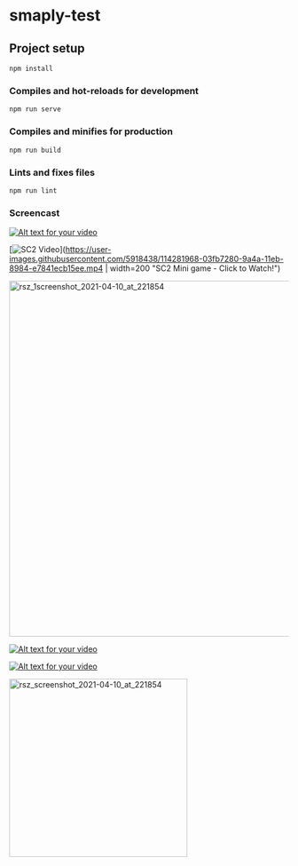 # smaply-test

## Project setup
```
npm install
```

### Compiles and hot-reloads for development
```
npm run serve
```

### Compiles and minifies for production
```
npm run build
```

### Lints and fixes files
```
npm run lint
```

### Screencast 

[![Alt text for your video](https://user-images.githubusercontent.com/5918438/114282460-d2d07180-9a4c-11eb-88ba-6ade47ab11e6.png)](https://user-images.githubusercontent.com/5918438/114281968-03fb7280-9a4a-11eb-8984-e7841ecb15ee.mp4 "Put hover text here!")


[![SC2 Video](https://user-images.githubusercontent.com/5918438/114282134-c5b28300-9a4a-11eb-93dc-fec78ea3804e.png)](https://user-images.githubusercontent.com/5918438/114281968-03fb7280-9a4a-11eb-8984-e7841ecb15ee.mp4 | width=200 "SC2 Mini game - Click to Watch!")


<img width="641" alt="rsz_1screenshot_2021-04-10_at_221854" src="https://user-images.githubusercontent.com/5918438/114282460-d2d07180-9a4c-11eb-88ba-6ade47ab11e6.png">


[![Alt text for your video](https://user-images.githubusercontent.com/5918438/114282134-c5b28300-9a4a-11eb-93dc-fec78ea3804e.png)](https://user-images.githubusercontent.com/5918438/114281968-03fb7280-9a4a-11eb-8984-e7841ecb15ee.mp4 "Click to watch Screencast")


[![Alt text for your video](https://user-images.githubusercontent.com/5918438/114282460-d2d07180-9a4c-11eb-88ba-6ade47ab11e6.png)](https://user-images.githubusercontent.com/5918438/114282501-ff848900-9a4c-11eb-9ad2-bf88dabb7ad7.png "Put hover text here!")


<img width="321" alt="rsz_screenshot_2021-04-10_at_221854" src="https://user-images.githubusercontent.com/5918438/114282501-ff848900-9a4c-11eb-9ad2-bf88dabb7ad7.png">

